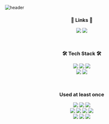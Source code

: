 ![header](https://capsule-render.vercel.app/api?type=waving&color=0:999999,100:dddddd&height=200&section=header&text=Taeho-choi&fontSize=70&animation=fadeIn&fontAlignY=34)

<h3 align="center">🔗 Links 🔗</h3>
<p align="center">
<a href="https://taeho-choi.github.io/taeho-choi-portfolio/"><img src="https://img.shields.io/badge/Portfolio-blue?style=flat&logo=BookStack&logoColor=white&link=https://taeho-choi.github.io/react-emong" target="_blank"/></a>
<a href="https://scented-handball-29f.notion.site/6b963aff505d4ec7bbbe060a35569258"><img src="https://img.shields.io/badge/Notion-000000?style=flat&logo=Notion&logoColor=white&link=https://taeho-choi.github.io/react-emong" target="_blank"/></a>
</p>
<br>
<h3 align="center">🛠 Tech Stack 🛠</h3>

<p align="center">
<img src="https://img.shields.io/badge/C++-00599C?style=flat&logo=cplusplus&logoColor=white"/> <img src="https://img.shields.io/badge/UnrealEngine4-0E1128?style=flat&logo=Unreal Engine&logoColor=white"/>  <img src="https://img.shields.io/badge/OpenGL-5586A4?style=flat&logo=OpenGL&logoColor=white" /><br>
  <img src="https://img.shields.io/badge/HTML5-E34F26?style=flat&logo=HTML5&logoColor=white"/> <img src="https://img.shields.io/badge/JavaScript-F7DF1E?style=flat&logo=JavaScript&logoColor=white"/> 
</p>
<br>
<h3 align="center">Used at least once</h3>
<p align="center">
  <img src="https://img.shields.io/badge/C++-00599C?style=flat&logo=cplusplus&logoColor=white"/> <img src="https://img.shields.io/badge/UnrealEngine4-0E1128?style=flat&logo=Unreal Engine&logoColor=white"/> <img src="https://img.shields.io/badge/OpenGL-5586A4?style=flat&logo=OpenGL&logoColor=white" /><br>  <img src="https://img.shields.io/badge/HTML5-E34F26?style=flat&logo=HTML5&logoColor=white"/> <img src="https://img.shields.io/badge/CSS3-1572B6?style=flat&logo=CSS3&logoColor=white"/> <img src="https://img.shields.io/badge/JavaScript-F7DF1E?style=flat&logo=JavaScript&logoColor=white"/> <img src="https://img.shields.io/badge/React-61DAFB?style=flat&logo=React&logoColor=white"/><br><img src="https://img.shields.io/badge/Unity-ffffff?style=flat&logo=Unity&logoColor=white"/> <img src="https://img.shields.io/badge/Java-007396?style=flat&logo=Java&logoColor=white"/> <img src="https://img.shields.io/badge/Python-3776AB?style=flat&logo=Python&logoColor=white"/>
</p>
<br><br>
